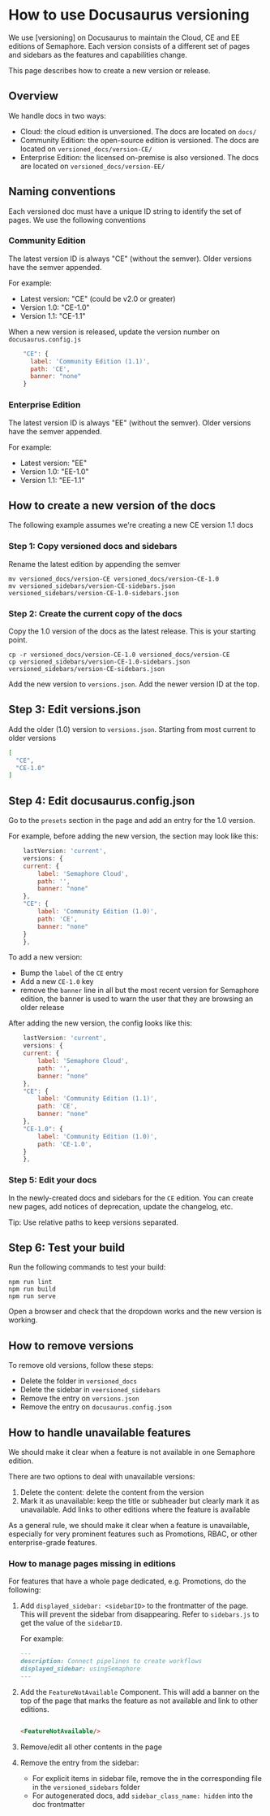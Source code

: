 
# How to use Docusaurus versioning

We use [versioning] on Docusaurus to maintain the Cloud, CE and EE editions of Semaphore. Each version consists of a different set of pages and sidebars as the features and capabilities change.

This page describes how to create a new version or release.

## Overview

We handle docs in two ways:

- Cloud: the cloud edition is unversioned. The docs are located on `docs/`
- Community Edition: the open-source edition is versioned. The docs are located on `versioned_docs/version-CE/`
- Enterprise Edition: the licensed on-premise is also versioned. The docs are located on `versioned_docs/version-EE/`

## Naming conventions

Each versioned doc must have a unique ID string to identify the set of pages. We use the following conventions

### Community Edition

The latest version ID is always "CE" (without the semver). Older versions have the semver appended.

For example:

- Latest version: "CE" (could be v2.0 or greater)
- Version 1.0: "CE-1.0"
- Version 1.1: "CE-1.1"

When a new version is released, update the version number on `docusaurus.config.js`

```js
    "CE": {
      label: 'Community Edition (1.1)',
      path: 'CE',
      banner: "none"
    }
```

### Enterprise Edition

The latest version ID is always "EE" (without the semver). Older versions have the semver appended.

For example:

- Latest version: "EE"
- Version 1.0: "EE-1.0"
- Version 1.1: "EE-1.1"

## How to create a new version of the docs

The following example assumes we're creating a new CE version 1.1 docs

### Step 1: Copy versioned docs and sidebars

Rename the latest edition by appending the semver

```shell
mv versioned_docs/version-CE versioned_docs/version-CE-1.0
mv versioned_sidebars/version-CE-sidebars.json versioned_sidebars/version-CE-1.0-sidebars.json
```

### Step 2: Create the current copy of the docs

Copy the 1.0 version of the docs as the latest release. This is your starting point.

```shell
cp -r versioned_docs/version-CE-1.0 versioned_docs/version-CE
cp versioned_sidebars/version-CE-1.0-sidebars.json versioned_sidebars/version-CE-sidebars.json
```

Add the new version to `versions.json`. Add the newer version ID at the top.

## Step 3: Edit versions.json

Add the older (1.0) version to `versions.json`. Starting from most current to older versions

```json
[
  "CE",
  "CE-1.0"
]
```

## Step 4: Edit docusaurus.config.json

Go to the `presets` section in the page and add an entry for the 1.0 version. 

For example, before adding the new version, the section may look like this:

```js
    lastVersion: 'current',
    versions: {
    current: {
        label: 'Semaphore Cloud',
        path: '',
        banner: "none"
    },
    "CE": {
        label: 'Community Edition (1.0)',
        path: 'CE',
        banner: "none"
    }
    },
```

To add a new version: 
- Bump the `label` of the `CE` entry
- Add a new `CE-1.0` key
- remove the `banner` line in all but the most recent version for Semaphore edition, the banner is used to warn the user that they are browsing an older release

After adding the new version, the config looks like this:

```js
    lastVersion: 'current',
    versions: {
    current: {
        label: 'Semaphore Cloud',
        path: '',
        banner: "none"
    },
    "CE": {
        label: 'Community Edition (1.1)',
        path: 'CE',
        banner: "none"
    },
    "CE-1.0": {
        label: 'Community Edition (1.0)',
        path: 'CE-1.0',
    }
    },
```

### Step 5: Edit your docs

In the newly-created docs and sidebars for the `CE` edition. You can create new pages, add notices of deprecation, update the changelog, etc.

Tip: Use relative paths to keep versions separated.

## Step 6: Test your build

Run the following commands to test your build:

```shell
npm run lint
npm run build
npm run serve
```

Open a browser and check that the dropdown works and the new version is working.

## How to remove versions

To remove old versions, follow these steps:

- Delete the folder in `versioned_docs`
- Delete the sidebar in `veersioned_sidebars`
- Remove the entry on `versions.json`
- Remove the entry on `docusaurus.config.json`

## How to handle unavailable features

We should make it clear when a feature is not available in one Semaphore edition.

There are two options to deal with unavailable versions:

1. Delete the content: delete the content from the version
2. Mark it as unavailable: keep the title or subheader but clearly mark it as unavailable. Add links to other editions where the feature is available

As a general rule, we should make it clear when a feature is unavailable, especially for very prominent features such as Promotions, RBAC, or other enterprise-grade features.

### How to manage pages missing in editions

For features that have a whole page dedicated, e.g. Promotions, do the following:

1. Add `displayed_sidebar: <sidebarID>` to the frontmatter of the page. This will prevent the sidebar from disappearing. Refer to `sidebars.js` to get the value of the `sidebarID`.

    For example:

    ```md
    ---
    description: Connect pipelines to create workflows
    displayed_sidebar: usingSemaphore
    ---
    ```

2. Add the `FeatureNotAvailable` Component. This will add a banner on the top of the page that marks the feature as not available and link to other editions.

    ```md
    
    <FeatureNotAvailable/>
    ```

3. Remove/edit all other contents in the page
4. Remove the entry from the sidebar:
   - For explicit items in sidebar file, remove the in the corresponding file in the `versioned_sidebars` folder
   - For autogenerated docs, add `sidebar_class_name: hidden` into the doc frontmatter


